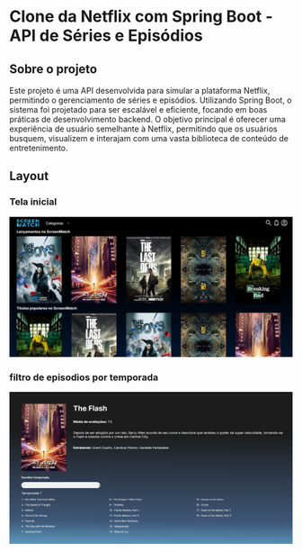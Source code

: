 # Clone da Netflix com Spring Boot - API de Séries e Episódios
## Sobre o projeto
Este projeto é uma API desenvolvida para simular a plataforma Netflix, permitindo o gerenciamento de séries e episódios. Utilizando Spring Boot, o sistema foi projetado para ser escalável e eficiente, focando em boas práticas de desenvolvimento backend. O objetivo principal é oferecer uma experiência de usuário semelhante à Netflix, permitindo que os usuários busquem, visualizem e interajam com uma vasta biblioteca de conteúdo de entretenimento.
## Layout
### Tela inicial
![](assets/inicial.png)
### filtro de episodios por temporada
![](assets/episodios.png)

